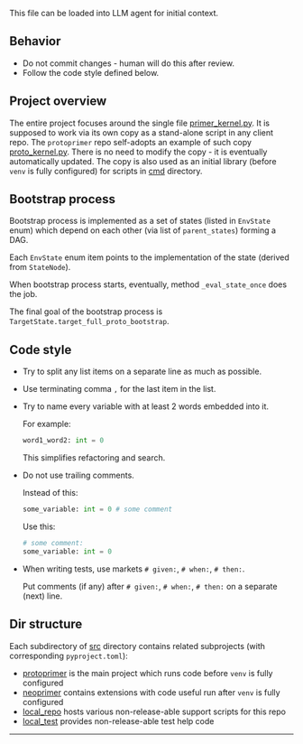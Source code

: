 
This file can be loaded into LLM agent for initial context.

## Behavior

*   Do not commit changes - human will do this after review.
*   Follow the code style defined below.

## Project overview

The entire project focuses around the single file [primer_kernel.py][primer_kernel.py].
It is supposed to work via its own copy as a stand-alone script in any client repo.
The `protoprimer` repo self-adopts an example of such copy [proto_kernel.py][proto_kernel.py].
There is no need to modify the copy - it is eventually automatically updated.
The copy is also used as an initial library (before `venv` is fully configured) for scripts in [cmd][cmd] directory.

## Bootstrap process

Bootstrap process is implemented as a set of states (listed in `EnvState` enum)
which depend on each other (via list of `parent_states`) forming a DAG.

Each `EnvState` enum item points to the implementation of the state (derived from `StateNode`).

When bootstrap process starts, eventually, method `_eval_state_once` does the job.

The final goal of the bootstrap process is `TargetState.target_full_proto_bootstrap`.

## Code style

*   Try to split any list items on a separate line as much as possible.

*   Use terminating comma `,` for the last item in the list.

*   Try to name every variable with at least 2 words embedded into it.

    For example:

    ```python
    word1_word2: int = 0
    ```

    This simplifies refactoring and search.

*   Do not use trailing comments.

    Instead of this:

    ```python
    some_variable: int = 0 # some comment
    ```

    Use this:

    ```python
    # some comment:
    some_variable: int = 0
    ```

*   When writing tests, use markets `# given:`, `# when:`, `# then:`.

    Put comments (if any) after `# given:`, `# when:`, `# then:` on a separate (next) line.

## Dir structure

Each subdirectory of [src][src] directory contains related subprojects (with corresponding `pyproject.toml`):
*   [protoprimer][protoprimer] is the main project which runs code before `venv` is fully configured
*   [neoprimer][neoprimer] contains extensions with code useful run after `venv` is fully configured
*   [local_repo][local_repo] hosts various non-release-able support scripts for this repo
*   [local_test][local_test] provides non-release-able test help code

---

[primer_kernel.py]: ../../src/protoprimer/main/protoprimer/primer_kernel.py
[proto_kernel.py]: ../../cmd/proto_kernel.py

[local_repo]: ../../src/local_repo
[local_test]: ../../src/local_test
[protoprimer]: ../../src/protoprimer
[neoprimer]: ../../src/neoprimer

[src]: ../../src
[cmd]: ../../cmd
